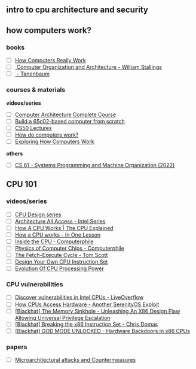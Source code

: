## intro to cpu architecture and security



## how computers work?

### books
- [ ] [How Computers Really Work]()
- [ ] [ Computer Organization and Architecture - William Stallings]()
- [ ] [ - Tanenbaum]()

### courses & materials

**videos/series**
- [ ] [Computer Architecture Complete Course](https://www.youtube.com/watch?v=9nuAjYRbITQ)
- [ ] [Build a 65c02-based computer from scratch](https://www.youtube.com/playlist?list=PLowKtXNTBypFbtuVMUVXNR0z1mu7dp7eH)
- [ ] [CS50 Lectures](https://www.youtube.com/watch?v=8mAITcNt710)
- [ ] [How do computers work?](https://www.youtube.com/watch?v=7J7X7aZvMXQ)
- [ ] [Exploring How Computers Work](https://www.youtube.com/playlist?list=PLFt_AvWsXl0dPhqVsKt1Ni_46ARyiCGSq)

**others**
- [ ] [CS 61 - Systems Programming and Machine Organization (2022)](https://cs61.seas.harvard.edu/site/2022/#gsc.tab=0)

## CPU 101

### videos/series
- [ ] [CPU Design series](https://www.youtube.com/playlist?list=PLqCJpWy5Fohdz6Nu2yG6Loubocqk3sRNR)
- [ ] [Architecture All Access - Intel Series](https://www.youtube.com/playlist?list=PL8t1FdN2Tj3ZVAzTY-FvsS0qy-mEfRdoj)
- [ ] [How A CPU Works | The CPU Explained](https://www.youtube.com/watch?v=XQq_1yaVDpM)
- [ ] [How a CPU works - In One Lesson](https://www.youtube.com/watch?v=cNN_tTXABUA)
- [ ] [Inside the CPU - Computerphile](https://www.youtube.com/watch?v=IAkj32VPcUE)
- [ ] [Physics of Computer Chips - Computerphile](https://www.youtube.com/watch?v=xkLAhU74f3s)
- [ ] [The Fetch-Execute Cycle - Tom Scott](https://www.youtube.com/watch?v=Z5JC9Ve1sfI)
- [ ] [Design Your Own CPU Instruction Set](https://www.youtube.com/watch?v=wjHlvQfo5uI)
- [ ] [Evolution Of CPU Processing Power](https://www.youtube.com/playlist?list=PLC7a8fNahjQ8IkiD5f7blIYrro9oeIfJU)

### CPU vulnerabilities
- [ ] [Discover vulnerabilities in Intel CPUs - LiveOverflow](https://www.youtube.com/watch?v=x_R1DeZxGc0)
- [ ] [How CPUs Access Hardware - Another SerenityOS Exploit](https://www.youtube.com/watch?v=1hpqiWKFGQs)
- [ ] [[Blackhat] The Memory Sinkhole - Unleashing An X86 Design Flaw Allowing Universal Privilege Escalation](https://www.youtube.com/watch?v=lR0nh-TdpVg)
- [ ] [[Blackhat] Breaking the x86 Instruction Set - Chris Domas](https://www.youtube.com/watch?v=KrksBdWcZgQ)
- [ ] [[Blackhat] GOD MODE UNLOCKED - Hardware Backdoors in x86 CPUs](https://www.youtube.com/watch?v=_eSAF_qT_FY)

### papers
- [ ] [Microarchitectural attacks and Countermeasures](https://www.diva-portal.org/smash/get/diva2:483610/FULLTEXT01.pdf)
